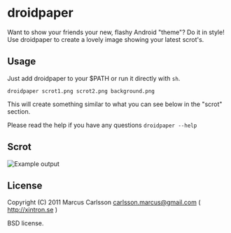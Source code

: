 droidpaper
==========

Want to show your friends your new, flashy Android "theme"? Do it in style! Use
droidpaper to create a lovely image showing your latest scrot's.

Usage
-----

Just add droidpaper to your $PATH or run it directly with `sh`.

    droidpaper scrot1.png scrot2.png background.png

This will create something similar to what you can see below in the "scrot"
section.

Please read the help if you have any questions `droidpaper --help`

Scrot
-----

![Example output](https://github.com/xintron/utils/raw/master/droidpaper/droid_1300402559.thumb.png)

License
-------
Copyright (C) 2011 Marcus Carlsson <carlsson.marcus@gmail.com> ( http://xintron.se )

BSD license.
